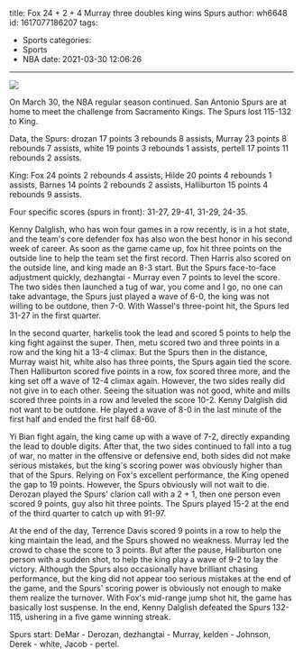 title: Fox 24 + 2 + 4 Murray three doubles king wins Spurs
author: wh6648
id: 1617077186207
tags: 
- Sports
categories: 
- Sports
- NBA
date: 2021-03-30 12:06:26
---
![](https://p5.itc.cn/images01/20210330/803a6647a7a347899f505275ca45cdb3.jpeg)


On March 30, the NBA regular season continued. San Antonio Spurs are at home to meet the challenge from Sacramento Kings. The Spurs lost 115-132 to King.

Data, the Spurs: drozan 17 points 3 rebounds 8 assists, Murray 23 points 8 rebounds 7 assists, white 19 points 3 rebounds 1 assists, pertell 17 points 11 rebounds 2 assists.

King: Fox 24 points 2 rebounds 4 assists, Hilde 20 points 4 rebounds 1 assists, Barnes 14 points 2 rebounds 2 assists, Halliburton 15 points 4 rebounds 9 assists.

Four specific scores (spurs in front): 31-27, 29-41, 31-29, 24-35.

Kenny Dalglish, who has won four games in a row recently, is in a hot state, and the team's core defender fox has also won the best honor in his second week of career. As soon as the game came up, fox hit three points on the outside line to help the team set the first record. Then Harris also scored on the outside line, and king made an 8-3 start. But the Spurs face-to-face adjustment quickly, dezhangtai - Murray even 7 points to level the score. The two sides then launched a tug of war, you come and I go, no one can take advantage, the Spurs just played a wave of 6-0, the king was not willing to be outdone, then 7-0. With Wassel's three-point hit, the Spurs led 31-27 in the first quarter.

In the second quarter, harkelis took the lead and scored 5 points to help the king fight against the super. Then, metu scored two and three points in a row and the king hit a 13-4 climax. But the Spurs then in the distance, Murray waist hit, white also has three points, the Spurs again tied the score. Then Halliburton scored five points in a row, fox scored three more, and the king set off a wave of 12-4 climax again. However, the two sides really did not give in to each other. Seeing the situation was not good, white and mills scored three points in a row and leveled the score 10-2. Kenny Dalglish did not want to be outdone. He played a wave of 8-0 in the last minute of the first half and ended the first half 68-60.

Yi Bian fight again, the king came up with a wave of 7-2, directly expanding the lead to double digits. After that, the two sides continued to fall into a tug of war, no matter in the offensive or defensive end, both sides did not make serious mistakes, but the king's scoring power was obviously higher than that of the Spurs. Relying on Fox's excellent performance, the King opened the gap to 19 points. However, the Spurs obviously will not wait to die. Derozan played the Spurs' clarion call with a 2 + 1, then one person even scored 9 points, guy also hit three points. The Spurs played 15-2 at the end of the third quarter to catch up with 91-97.

At the end of the day, Terrence Davis scored 9 points in a row to help the king maintain the lead, and the Spurs showed no weakness. Murray led the crowd to chase the score to 3 points. But after the pause, Halliburton one person with a sudden shot, to help the king play a wave of 9-2 to lay the victory. Although the Spurs also occasionally have brilliant chasing performance, but the king did not appear too serious mistakes at the end of the game, and the Spurs' scoring power is obviously not enough to make them realize the turnover. With Fox's mid-range jump shot hit, the game has basically lost suspense. In the end, Kenny Dalglish defeated the Spurs 132-115, ushering in a five game winning streak.

Spurs start: DeMar - Derozan, dezhangtai - Murray, kelden - Johnson, Derek - white, Jacob - pertel.

